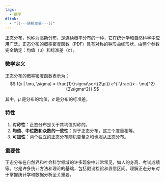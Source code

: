 ```yaml
---
tags:
  - 数学
dlink:
  - "[[---随机变量---]]"
---
```

正态分布，也称为高斯分布，是连续概率分布的一种，它在统计学和自然科学中应用广泛。正态分布的概率密度函数（PDF）具有对称的钟形曲线形状，由两个参数完全确定：均值（μ）和标准差（σ）。

### 数学定义
正态分布的概率密度函数表示为：
$$
f(x | \mu, \sigma) = \frac{1}{\sigma\sqrt{2\pi}} e^{-\frac{(x - \mu)^2}{2\sigma^2}}
$$

其中，$\mu$ 是分布的均值，$\sigma$ 是分布的标准差。

### 特性

1. **对称性**：正态分布是关于其均值对称的。
2. **均值、中位数和众数的一致性**：对于正态分布，这三个度量相等。
3. **可加性**：两个独立的正态分布随机变量之和也服从正态分布。

### 重要性

正态分布在自然界和社会科学领域的许多现象中非常常见，如人的身高、考试成绩等。它是许多统计方法和理论的基础，包括假设检验和置信区间。理解正态分布对于掌握统计学和数据分析至关重要。
